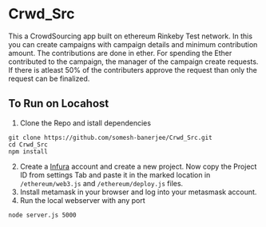 # Crwd_Src

This a CrowdSourcing app built on ethereum Rinkeby Test network. In this you can create campaigns with campaign details and minimum contribution amount. The contributions are done in ether. For spending the Ether contributed to the campaign, the manager of the campaign create requests. If there is atleast 50% of the contributers approve the request than only the request can be finalized.

## To Run on Locahost
1. Clone the Repo and istall dependencies
```
git clone https://github.com/somesh-banerjee/Crwd_Src.git
cd Crwd_Src
npm install
```
2. Create a [Infura](https://infura.io/) account and create a new project. Now copy the Project ID from settings Tab and paste it in the marked location in `/ethereum/web3.js` and `/ethereum/deploy.js` files.
3. Install metamask in your browser and log into your metasmask account.
4. Run the local webserver with any port
```
node server.js 5000
```

